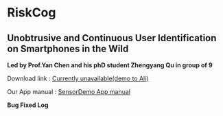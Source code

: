 # RiskCog
## Unobtrusive and Continuous User Identification on Smartphones in the Wild

**Led by Prof.Yan Chen and his phD student Zhengyang Qu in group of 9**

Download link : [Currently unavailable(demo to Ali)]()

Our App manual : [SensorDemo App manual]()

**Bug Fixed Log**

